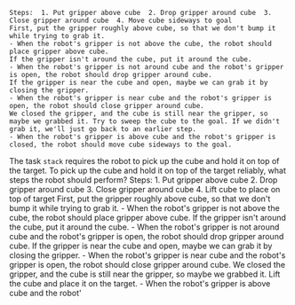 
    Steps:  1. Put gripper above cube  2. Drop gripper around cube  3. Close gripper around cube  4. Move cube sideways to goal
    First, put the gripper roughly above cube, so that we don't bump it while trying to grab it.
    - When the robot's gripper is not above the cube, the robot should place gripper above cube.
    If the gripper isn't around the cube, put it around the cube.
    - When the robot's gripper is not around cube and the robot's gripper is open, the robot should drop gripper around cube.
    If the gripper is near the cube and open, maybe we can grab it by closing the gripper.
    - When the robot's gripper is near cube and the robot's gripper is open, the robot should close gripper around cube.
    We closed the gripper, and the cube is still near the gripper, so maybe we grabbed it. Try to sweep the cube to the goal. If we didn't grab it, we'll just go back to an earlier step.
    - When the robot's gripper is above cube and the robot's gripper is closed, the robot should move cube sideways to the goal.

The task `stack` requires the robot to pick up the cube and hold it on top of the target.
To pick up the cube and hold it on top of the target reliably, what steps the robot should perform?
    Steps:  1. Put gripper above cube  2. Drop gripper around cube  3. Close gripper around cube  4. Lift cube to place on top of target
    First, put the gripper roughly above cube, so that we don't bump it while trying to grab it.
    - When the robot's gripper is not above the cube, the robot should place gripper above cube.
    If the gripper isn't around the cube, put it around the cube.
    - When the robot's gripper is not around cube and the robot's gripper is open, the robot should drop gripper around cube.
    If the gripper is near the cube and open, maybe we can grab it by closing the gripper.
    - When the robot's gripper is near cube and the robot's gripper is open, the robot should close gripper around cube.
    We closed the gripper, and the cube is still near the gripper, so maybe we grabbed it. Lift the cube and place it on the target.
    - When the robot's gripper is above cube and the robot'